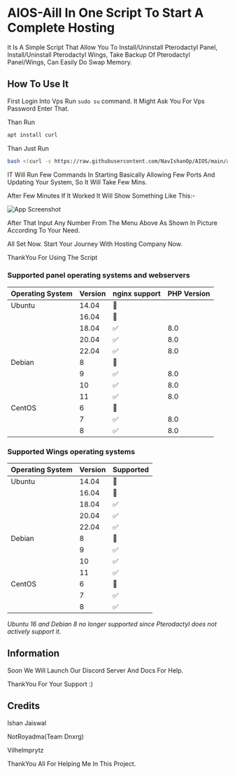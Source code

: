 # AIOS-Aill In One Script To Start A Complete Hosting
It Is A Simple Script That Allow You To Install/Uninstall Pterodactyl Panel, Install/Uninstall Pterodactyl Wings, Take Backup Of Pterodactyl Panel/Wings, Can Easily Do Swap Memory.
## How To Use It
First Login Into Vps Run ```sudo su``` command.
It Might Ask You For Vps Password Enter That.

Than Run 

```bash
apt install curl
```

Than Just Run 

```bash
bash <(curl -s https://raw.githubusercontent.com/NavIshanOp/AIOS/main/aios.sh)
```

IT Will Run Few Commands In Starting Basically Allowing Few Ports And Updating Your System, So It Will Take Few Mins.

After Few Minutes If It Worked It Will Show Something Like This:-

![App Screenshot](https://cdn.discordapp.com/attachments/989775918346149898/1003346865976258680/unknown.png)

After That Input Any Number From The Menu Above As Shown In Picture According To Your Need.

All Set Now. Start Your Journey With Hosting Company Now.

ThankYou For Using The Script

### Supported panel operating systems and webservers

| Operating System | Version | nginx support      | PHP Version |
| ---------------- | ------- | ------------------ | ----------- |
| Ubuntu           | 14.04   | :red_circle:       |             |
|                  | 16.04   | :red_circle:       |             |
|                  | 18.04   | :white_check_mark: | 8.0         |
|                  | 20.04   | :white_check_mark: | 8.0         |
|                  | 22.04   | :white_check_mark: | 8.0         |
| Debian           | 8       | :red_circle:       |             |
|                  | 9       | :white_check_mark: | 8.0         |
|                  | 10      | :white_check_mark: | 8.0         |
|                  | 11      | :white_check_mark: | 8.0         |
| CentOS           | 6       | :red_circle:       |             |
|                  | 7       | :white_check_mark: | 8.0         |
|                  | 8       | :white_check_mark: | 8.0         |

### Supported Wings operating systems

| Operating System | Version | Supported          |
| ---------------- | ------- | ------------------ |
| Ubuntu           | 14.04   | :red_circle:       |
|                  | 16.04   | :red_circle:       |
|                  | 18.04   | :white_check_mark: |
|                  | 20.04   | :white_check_mark: |
|                  | 22.04   | :white_check_mark: |
| Debian           | 8       | :red_circle:       |
|                  | 9       | :white_check_mark: |
|                  | 10      | :white_check_mark: |
|                  | 11      | :white_check_mark: |
| CentOS           | 6       | :red_circle:       |
|                  | 7       | :white_check_mark: |
|                  | 8       | :white_check_mark: |

_Ubuntu 16 and Debian 8 no longer supported since Pterodactyl does not actively support it._

## Information

Soon We Will Launch Our Discord Server And Docs For Help.

ThankYou For Your Support :)

## Credits

Ishan Jaiswal

NotRoyadma(Team Dnxrg)

Vilhelmprytz

ThankYou All For Helping Me In This Project.
